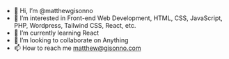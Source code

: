 - 👋 Hi, I’m @matthewgisonno
- 👀 I’m interested in Front-end Web Development, HTML, CSS, JavaScript, PHP, Wordpress, Tailwind CSS, React, etc.
- 🌱 I’m currently learning React
- 💞️ I’m looking to collaborate on Anything
- 📫 How to reach me matthew@gisonno.com

<!---
matthewgisonno/matthewgisonno is a ✨ special ✨ repository because its `README.md` (this file) appears on your GitHub profile.
You can click the Preview link to take a look at your changes.
--->
